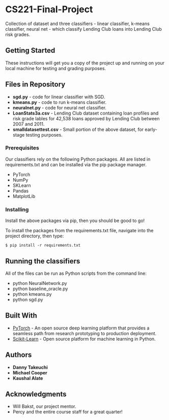 # CS221-Final-Project

Collection of dataset and three classifiers - linear classifier, k-means classifier, neural net - which classify Lending Club loans into Lending Club risk grades.

## Getting Started

These instructions will get you a copy of the project up and running on your local machine for testing and grading purposes.

## Files in Repository

* **sgd.py** - code for linear classifier with SGD.
* **kmeans.py** - code to run k-means classifier.
* **neuralnet.py** - code for neural net classifier.
* **LoanStats3a.csv** - Lending Club dataset containing loan profiles and risk grade lables for 42,538 loans approved by Lending Club between 2007 and 2011.
* **smalldatasettest.csv** - Small portion of the above dataset, for early-stage testing purposes.

### Prerequisites

Our classifiers rely on the following Python packages. All are listed in requirements.txt and can be installed via the pip package manager.
* PyTorch
* NumPy
* SKLearn
* Pandas
* MatplotLib

### Installing

Install the above packages via pip, then you should be good to go!

To install the packages from the requirements.txt file, navigate into the project directory, then type:
```
$ pip install -r requirements.txt
```

## Running the classifiers

All of the files can be run as Python scripts from the command line:
* python NeuralNetwork.py
* python baseline_oracle.py
* python kmeans.py
* python sgd.py

## Built With

* [PyTorch](https://pytorch.org) - An open source deep learning platform that provides a seamless path from research prototyping to production deployment.
* [Scikit-Learn](https://scikit-learn.org/stable/) - Open source platform for machine learning in Python.

## Authors

* **Danny Takeuchi**
* **Michael Cooper**
* **Kaushal Alate**

## Acknowledgments

* Will Bakst, our project mentor.
* Percy and the entire course staff for a great quarter!



